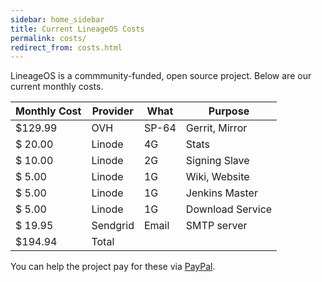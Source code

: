 ```yaml
---
sidebar: home_sidebar
title: Current LineageOS Costs
permalink: costs/
redirect_from: costs.html
---
```


LineageOS is a commmunity-funded, open source project. Below are our current monthly costs.


| Monthly Cost   | Provider | What     | Purpose                              |
| -------------- | -------- | -------- | ------------------------------------ |
| $129.99        | OVH      | SP-64    | Gerrit, Mirror                       |
| $ 20.00        | Linode   | 4G       | Stats                                |
| $ 10.00        | Linode   | 2G       | Signing Slave                        |
| $  5.00        | Linode   | 1G       | Wiki, Website                        |
| $  5.00        | Linode   | 1G       | Jenkins Master                       |
| $  5.00        | Linode   | 1G       | Download Service                     |
| $ 19.95        | Sendgrid | Email    | SMTP server                          |
| $194.94        | Total    |          |                                      |


You can help the project pay for these via [PayPal](https://paypal.me/LineageOS).
